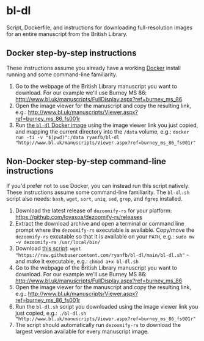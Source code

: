 # bl-dl

Script, Dockerfile, and instructions for downloading full-resolution images for an entire manuscript from the British Library.

## Docker step-by-step instructions

These instructions assume you already have a working [Docker](https://www.docker.com/) install running and some command-line familiarity.

1. Go to the webpage of the British Library manuscript you want to download. For our example we'll use Burney MS 86: <http://www.bl.uk/manuscripts/FullDisplay.aspx?ref=burney_ms_86>
2. Open the image viewer for the manuscript and copy the resulting link, e.g.: <http://www.bl.uk/manuscripts/Viewer.aspx?ref=burney_ms_86_fs001r>
3. Run [the `bl-dl` Docker image](https://hub.docker.com/repository/docker/ryanfb/bl-dl/general) using the image viewer link you just copied, and mapping the current directory into the `/data` volume, e.g.: `docker run -ti -v "$(pwd)":/data ryanfb/bl-dl "http://www.bl.uk/manuscripts/Viewer.aspx?ref=burney_ms_86_fs001r"`

## Non-Docker step-by-step command-line instructions

If you'd prefer not to use Docker, you can instead run this script natively. These instructions assume some command-line familiarity. The `bl-dl.sh` script also needs: `bash`, `wget`, `sort`, `uniq`, `sed`, `grep`, and `fgrep` installed.

1. Download the latest release of `dezoomify-rs` for your platform: <https://github.com/lovasoa/dezoomify-rs/releases>
2. Extract the download archive and open a terminal or command line prompt where the `dezoomify-rs` executable is available. Copy/move the `dezoomify-rs` excutable so that it is available on your `PATH`, e.g.: `sudo mv -v dezoomify-rs /usr/local/bin/`
3. Download [this script](https://github.com/ryanfb/bl-dl/blob/main/bl-dl.sh): `wget "https://raw.githubusercontent.com/ryanfb/bl-dl/main/bl-dl.sh"` - and make it executable, e.g.: `chmod a+x bl-dl.sh`
4. Go to the webpage of the British Library manuscript you want to download. For our example we'll use Burney MS 86: <http://www.bl.uk/manuscripts/FullDisplay.aspx?ref=burney_ms_86>
5. Open the image viewer for the manuscript and copy the resulting link, e.g.: <http://www.bl.uk/manuscripts/Viewer.aspx?ref=burney_ms_86_fs001r>
6. Run the `bl-dl.sh` script you downloaded using the image viewer link you just copied, e.g.: `./bl-dl.sh "http://www.bl.uk/manuscripts/Viewer.aspx?ref=burney_ms_86_fs001r"`
7. The script should automatically run `dezoomify-rs` to download the largest version available for every manuscript image.
